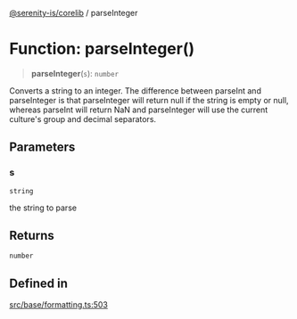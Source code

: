 [@serenity-is/corelib](../README.md) / parseInteger

# Function: parseInteger()

> **parseInteger**(`s`): `number`

Converts a string to an integer. The difference between parseInt and parseInteger 
is that parseInteger will return null if the string is empty or null, whereas
parseInt will return NaN and parseInteger will use the current culture's group
and decimal separators.

## Parameters

### s

`string`

the string to parse

## Returns

`number`

## Defined in

[src/base/formatting.ts:503](https://github.com/serenity-is/serenity/blob/master/packages/corelib/src/base/formatting.ts#L503)
